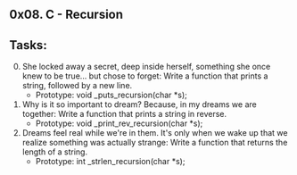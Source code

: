 0x08. C - Recursion
----------------------
## Tasks:
0. She locked away a secret, deep inside herself, something she once knew to be true... but chose to forget: Write a function that prints a string, followed by a new line.
	* Prototype: void _puts_recursion(char *s);
1. Why is it so important to dream? Because, in my dreams we are together: Write a function that prints a string in reverse.
	* Prototype: void _print_rev_recursion(char *s);
2. Dreams feel real while we're in them. It's only when we wake up that we realize something was actually strange: Write a function that returns the length of a string.
	* Prototype: int _strlen_recursion(char *s);

